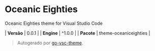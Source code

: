 # Oceanic Eighties

Oceanic Eighties theme for Visual Studio Code

| **Versão** | 0.0.1 |
| **Engine** | ^1.0.0 |
| **Pacote** | theme-oceaniceighties |

> Autogerado por [go-vsc-theme](https://github.com/natalbu/go-vsc-theme).
